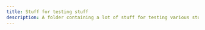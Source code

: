 ```yaml
---
title: Stuff for testing stuff
description: A folder containing a lot of stuff for testing various stuff. Lots of stuff, huh?
---
```

